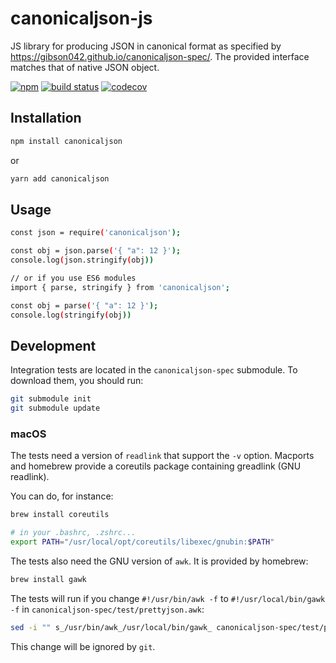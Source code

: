 # canonicaljson-js

JS library for producing JSON in canonical format as specified by https://gibson042.github.io/canonicaljson-spec/. The provided interface matches that of native JSON object.

[![npm](https://img.shields.io/npm/v/canonicaljson.svg)](https://www.npmjs.com/package/canonicaljson)
[![build status](https://travis-ci.org/stratumn/canonicaljson-js.svg?branch=master)](https://travis-ci.org/stratumn/canonicaljson-js)
[![codecov](https://codecov.io/gh/stratumn/canonicaljson-js/branch/master/graph/badge.svg)](https://codecov.io/gh/stratumn/canonicaljson-js)

## Installation

```bash
npm install canonicaljson
```

or

```bash
yarn add canonicaljson
```

## Usage

```bash
const json = require('canonicaljson');

const obj = json.parse('{ "a": 12 }');
console.log(json.stringify(obj))

// or if you use ES6 modules
import { parse, stringify } from 'canonicaljson';

const obj = parse('{ "a": 12 }');
console.log(stringify(obj))
```


## Development

Integration tests are located in the `canonicaljson-spec` submodule.
To download them, you should run:

```bash
git submodule init
git submodule update
```

### macOS

The tests need a version of `readlink` that support the `-v` option.
Macports and homebrew provide a coreutils package containing greadlink (GNU readlink).

You can do, for instance:

```bash
brew install coreutils

# in your .bashrc, .zshrc...
export PATH="/usr/local/opt/coreutils/libexec/gnubin:$PATH"
```

The tests also need the GNU version of `awk`. It is provided by homebrew:

```bash
brew install gawk
```

The tests will run if you change `#!/usr/bin/awk -f` to `#!/usr/local/bin/gawk -f` in `canonicaljson-spec/test/prettyjson.awk`:

```bash
sed -i "" s_/usr/bin/awk_/usr/local/bin/gawk_ canonicaljson-spec/test/prettyjson.awk
```

This change will be ignored by `git`.
